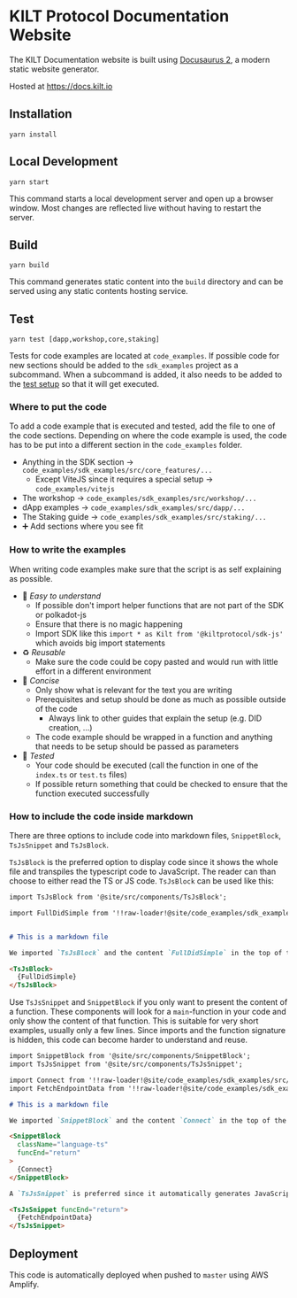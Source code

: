 # KILT Protocol Documentation Website

The KILT Documentation website is built using [Docusaurus 2](https://v2.docusaurus.io/), a modern static website generator.

Hosted at https://docs.kilt.io

## Installation

```console
yarn install
```

## Local Development

```console
yarn start
```

This command starts a local development server and open up a browser window.
Most changes are reflected live without having to restart the server.

## Build

```console
yarn build
```

This command generates static content into the `build` directory and can be served using any static contents hosting service.

## Test

```
yarn test [dapp,workshop,core,staking]
```

Tests for code examples are located at `code_examples`.
If possible code for new sections should be added to the `sdk_examples` project as a subcommand.
When a subcommand is added, it also needs to be added to the [test setup](.github/workflows/test.yml) so that it will get executed.

### Where to put the code

To add a code example that is executed and tested, add the file to one of the code sections.
Depending on where the code example is used, the code has to be put into a different section in the `code_examples` folder.

* Anything in the SDK section -> `code_examples/sdk_examples/src/core_features/...`
  * Except ViteJS since it requires a special setup -> `code_examples/vitejs`
* The workshop -> `code_examples/sdk_examples/src/workshop/...`
* dApp examples -> `code_examples/sdk_examples/src/dapp/...`
* The Staking guide -> `code_examples/sdk_examples/src/staking/...`
* ➕ Add sections where you see fit

### How to write the examples

When writing code examples make sure that the script is as self explaining as possible.

* 👶 *Easy to understand*
  * If possible don't import helper functions that are not part of the SDK or polkadot-js
  * Ensure that there is no magic happening
  * Import SDK like this `import * as Kilt from '@kiltprotocol/sdk-js'` which avoids big import statements
* ♻️ *Reusable*
  * Make sure the code could be copy pasted and would run with little effort in a different environment
* 🎯 *Concise*
  * Only show what is relevant for the text you are writing
  * Prerequisites and setup should be done as much as possible outside of the code
    * Always link to other guides that explain the setup (e.g. DID creation, ...)
  * The code example should be wrapped in a function and anything that needs to be setup should be passed as parameters
* 🧪 *Tested*
  * Your code should be executed (call the function in one of the `index.ts` or `test.ts` files)
  * If possible return something that could be checked to ensure that the function executed successfully

### How to include the code inside markdown

There are three options to include code into markdown files, `SnippetBlock`, `TsJsSnippet` and `TsJsBlock`.

`TsJsBlock` is the preferred option to display code since it shows the whole file and transpiles the typescript code to JavaScript.
The reader can than choose to either read the TS or JS code.
`TsJsBlock` can be used like this:

```md
import TsJsBlock from '@site/src/components/TsJsBlock';

import FullDidSimple from '!!raw-loader!@site/code_examples/sdk_examples/src/core_features/did/04_full_did_simple.ts';


# This is a markdown file

We imported `TsJsBlock` and the content `FullDidSimple` in the top of the file.

<TsJsBlock>
  {FullDidSimple}
</TsJsBlock>
```

Use `TsJsSnippet` and `SnippetBlock` if you only want to present the content of a function.
These components will look for a `main`-function in your code and only show the content of that function.
This is suitable for very short examples, usually only a few lines.
Since imports and the function signature is hidden, this code can become harder to understand and reuse.

```md
import SnippetBlock from '@site/src/components/SnippetBlock';
import TsJsSnippet from '@site/src/components/TsJsSnippet';

import Connect from '!!raw-loader!@site/code_examples/sdk_examples/src/core_features/getting_started/02_connect.ts';
import FetchEndpointData from '!!raw-loader!@site/code_examples/sdk_examples/src/core_features/getting_started/05_fetch_endpoint_data.ts';

# This is a markdown file

We imported `SnippetBlock` and the content `Connect` in the top of the file.

<SnippetBlock
  className="language-ts"
  funcEnd="return"
>
  {Connect}
</SnippetBlock>

A `TsJsSnippet` is preferred since it automatically generates JavaScript examples.

<TsJsSnippet funcEnd="return">
  {FetchEndpointData}
</TsJsSnippet>
```

## Deployment

This code is automatically deployed when pushed to `master` using AWS Amplify.
